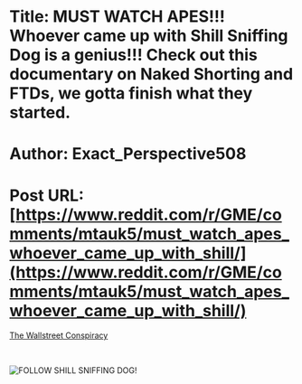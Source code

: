 # Title: MUST WATCH APES!!! Whoever came up with Shill Sniffing Dog is a genius!!! Check out this documentary on Naked Shorting and FTDs, we gotta finish what they started.
# Author: Exact_Perspective508
# Post URL: [https://www.reddit.com/r/GME/comments/mtauk5/must_watch_apes_whoever_came_up_with_shill/](https://www.reddit.com/r/GME/comments/mtauk5/must_watch_apes_whoever_came_up_with_shill/)


[The Wallstreet Conspiracy](https://youtu.be/Kpyhnmd-ZbU)

&#x200B;

![FOLLOW SHILL SNIFFING DOG!](https://preview.redd.it/0yikddfwzwt61.png?width=994&format=png&auto=webp&s=90684456c36a939f8ec2a178d2525f50b811ccc1)